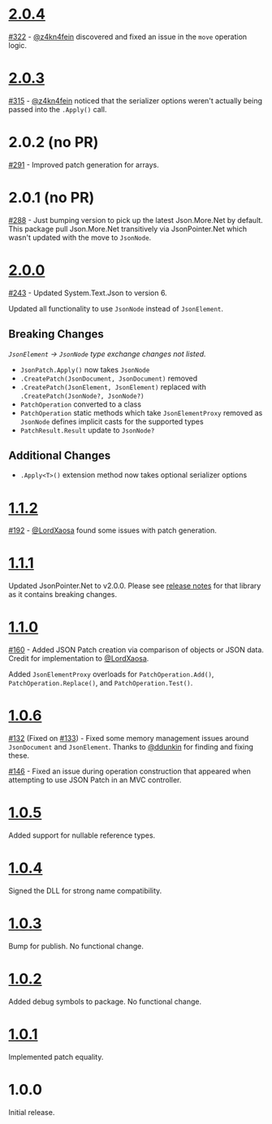 # [2.0.4](https://github.com/gregsdennis/json-everything/pull/323)

[#322](https://github.com/gregsdennis/json-everything/pull/322) - [@z4kn4fein](https://github.com/z4kn4fein) discovered and fixed an issue in the `move` operation logic.

# [2.0.3](https://github.com/gregsdennis/json-everything/pull/317)

[#315](https://github.com/gregsdennis/json-everything/pull/315) - [@z4kn4fein](https://github.com/z4kn4fein) noticed that the serializer options weren't actually being passed into the `.Apply()` call.

# 2.0.2 (no PR)

[#291](https://github.com/gregsdennis/json-everything/pull/291) - Improved patch generation for arrays.

# 2.0.1 (no PR)

[#288](https://github.com/gregsdennis/json-everything/issues/288) - Just bumping version to pick up the latest Json.More.Net by default.  This package pull Json.More.Net transitively via JsonPointer.Net which wasn't updated with the move to `JsonNode`.

# [2.0.0](https://github.com/gregsdennis/json-everything/pull/280)

[#243](https://github.com/gregsdennis/json-everything/pull/243) - Updated System.Text.Json to version 6.

Updated all functionality to use `JsonNode` instead of `JsonElement`.

## Breaking Changes

_`JsonElement` -> `JsonNode` type exchange changes not listed._

- `JsonPatch.Apply()` now takes `JsonNode`
- `.CreatePatch(JsonDocument, JsonDocument)` removed
- `.CreatePatch(JsonElement, JsonElement)` replaced with `.CreatePatch(JsonNode?, JsonNode?)`
- `PatchOperation` converted to a class
- `PatchOperation` static methods which take `JsonElementProxy` removed as `JsonNode` defines implicit casts for the supported types
- `PatchResult.Result` update to `JsonNode?`

## Additional Changes

- `.Apply<T>()` extension method now takes optional serializer options

# [1.1.2](https://github.com/gregsdennis/json-everything/pull/196)

[#192](https://github.com/gregsdennis/json-everything/pull/192) - [@LordXaosa](https://github.com/LordXaosa) found some issues with patch generation.

# [1.1.1](https://github.com/gregsdennis/json-everything/pull/179)

Updated JsonPointer.Net to v2.0.0.  Please see [release notes](./json-pointer.md) for that library as it contains breaking changes.

# [1.1.0](https://github.com/gregsdennis/json-everything/pull/163)

[#160](https://github.com/gregsdennis/json-everything/pull/160) - Added JSON Patch creation via comparison of objects or JSON data.  Credit for implementation to [@LordXaosa](https://github.com/LordXaosa).

Added `JsonElementProxy` overloads for `PatchOperation.Add()`, `PatchOperation.Replace()`, and `PatchOperation.Test()`.

# [1.0.6](https://github.com/gregsdennis/json-everything/pull/147)

[#132](https://github.com/gregsdennis/json-everything/pull/132) (Fixed on [#133](https://github.com/gregsdennis/json-everything/pull/133)) - Fixed some memory management issues around `JsonDocument` and `JsonElement`.  Thanks to [@ddunkin](https://github.com/ddunkin) for finding and fixing these.

[#146](https://github.com/gregsdennis/json-everything/issues/146) - Fixed an issue during operation construction that appeared when attempting to use JSON Patch in an MVC controller.

# [1.0.5](https://github.com/gregsdennis/json-everything/pull/75)

Added support for nullable reference types.

# [1.0.4](https://github.com/gregsdennis/json-everything/pull/61)

Signed the DLL for strong name compatibility.

# [1.0.3](https://github.com/gregsdennis/json-everything/commit/4b6c5900f4bfb45119a3dc5c3ce60b7d7a2e8c9e)

Bump for publish.  No functional change.

# [1.0.2](https://github.com/gregsdennis/json-everything/pull/45)

Added debug symbols to package.  No functional change.

# [1.0.1](https://github.com/gregsdennis/json-everything/pull/26)

Implemented patch equality.

# 1.0.0

Initial release.

